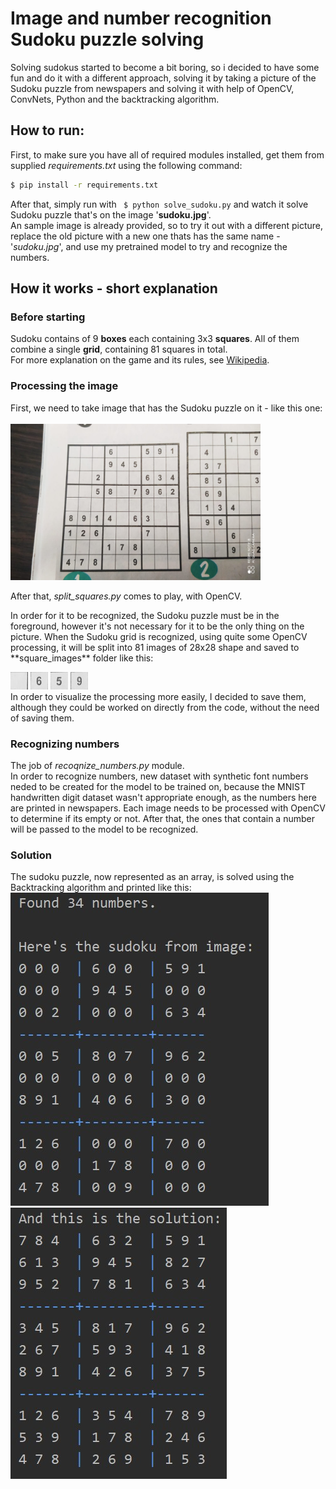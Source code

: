 # Image and number recognition Sudoku puzzle solving
Solving sudokus started to become a bit boring, so i decided to have some fun and do it with a different approach, solving it by taking a picture of the Sudoku puzzle from newspapers and solving it with help of OpenCV, ConvNets, Python and the backtracking algorithm.

## How to run:
First, to make sure you have all of required modules installed, get them from supplied *requirements.txt* using the following command:
```bash
$ pip install -r requirements.txt
```
After that, simply run with ``` $ python solve_sudoku.py``` and watch it solve Sudoku puzzle that's on the image '**sudoku.jpg**'. <br>
An sample image is already provided, so to try it out with a different picture, replace the old picture with a new one thats has the same name - '*sudoku.jpg*', and use my pretrained model to try and recognize the numbers.

## How it works - short explanation 
### Before starting
Sudoku contains of 9 **boxes** each containing 3x3 **squares**. All of them combine a single **grid**, containing 81 squares in total.<br>
For more explanation on the game and its rules, see [Wikipedia](https://en.wikipedia.org/wiki/Sudoku).<br>

### Processing the image
First, we need to take image that has the Sudoku puzzle on it - like this one: <br/><br/> 
<img src="sudoku.jpg" width="400" height="250"/>
<br/>

<p>After that, <i>split_squares.py</i> comes to play, with OpenCV. </p>
In order for it to be recognized, the Sudoku puzzle must be in the foreground, however it's not necessary for it to be the only thing on the picture.
When the Sudoku grid is recognized, using quite some OpenCV processing, it will be split into 81 images of 28x28 shape and saved to **square_images** folder like this:

![](imgs/3.jpg) ![](imgs/4.jpg) ![](imgs/7.jpg) ![](imgs/8.jpg) <br>
In order to visualize the processing more easily, I decided to save them, although they could be worked on directly from the code, without the need of saving them.

### Recognizing numbers
The job of *recoqnize_numbers.py* module. <br>
In order to recognize numbers, new dataset with synthetic font numbers neded to be created for the model to be trained on, because the MNIST handwritten digit dataset wasn't appropriate enough, as the numbers here are printed in newspapers.
Each image needs to be processed with OpenCV to determine if its empty or not. After that, the ones that contain a number will be passed to the model to be recognized.

### Solution
The sudoku puzzle, now represented as an array, is solved using the Backtracking algorithm and printed like this:
![Sudoku grid is recognized.](imgs/rec.jpg) ![Sudoku grid is solved.](imgs/sol.jpg) 
